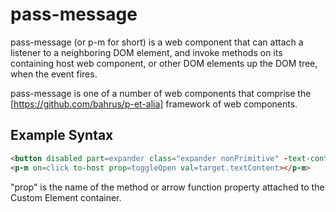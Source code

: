 # pass-message

pass-message (or p-m for short) is a web component that can attach a listener to a neighboring DOM element, and invoke methods on its containing host web component, or other DOM elements up the DOM tree, when the event fires.

pass-message is one of a number of web components that comprise the [https://github.com/bahrus/p-et-alia] framework of web components.

## Example Syntax

```html
<button disabled part=expander class="expander nonPrimitive" -text-content></button>
<p-m on=click to-host prop=toggleOpen val=target.textContent></p-m>
```

"prop" is the name of the method or arrow function property attached to the Custom Element container.

